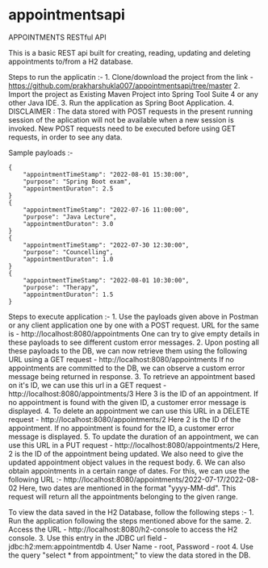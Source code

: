 # appointmentsapi
APPOINTMENTS RESTful API

This is a basic REST api built for creating, reading, updating and deleting appointments to/from a H2 database.

Steps to run the applicatin :-
	1. Clone/download the project from the link - https://github.com/prakharshukla007/appointmentsapi/tree/master
	2. Import the project as Existing Maven Project into Spring Tool Suite 4 or any other Java IDE.
	3. Run the application as Spring Boot Application.
	4. DISCLAIMER : The data stored with POST requests in the present running session of the aplication will not be available when a new session is invoked. New POST requests need to be executed before using GET requests, in order to see any data.

Sample payloads :-

    {
        "appointmentTimeStamp": "2022-08-01 15:30:00",
        "purpose": "Spring Boot exam",
        "appointmentDuraton": 2.5
    }
    {
        "appointmentTimeStamp": "2022-07-16 11:00:00",
        "purpose": "Java Lecture",
        "appointmentDuraton": 3.0
    }
    {
        "appointmentTimeStamp": "2022-07-30 12:30:00",
        "purpose": "Councelling",
        "appointmentDuraton": 1.0
    }
    {
        "appointmentTimeStamp": "2022-08-01 10:30:00",
        "purpose": "Therapy",
        "appointmentDuraton": 1.5
    }

Steps to execute application :-
	1. Use the payloads given above in Postman or any client application one by one with a POST request. 
	   URL for the same is - http://localhost:8080/appointments
	   One can try to give empty details in these payloads to see different custom error messages.
	2. Upon posting all these payloads to the DB, we can now retrieve them using the following URL using a GET request - http://localhost:8080/appointments
	   If no appointments are committed to the DB, we can observe a custom error message being returned in response.
	3. To retrieve an appointment based on it's ID, we can use this url in a GET request - http://localhost:8080/appointments/3
	   Here 3 is the ID of an appointment. If no appointment is found with the given ID, a customer error message is displayed.
	4. To delete an appointment we can use this URL in a DELETE request - http://localhost:8080/appointments/2
	   Here 2 is the ID of the appointment. If no appointment is found for the ID, a customer error message is displayed.
	5. To update the duration of an appointment, we can use this URL in a PUT request - http://localhost:8080/appointments/2
	   Here, 2 is the ID of the appointment being updated. We also need to give the updated appointment object values in the request body.
	6. We can also obtain appointments in a certain range of dates. For this, we can use the following URL :-
	   http://localhost:8080/appointments/2022-07-17/2022-08-02
	   Here, two dates are mentioned in the format "yyyy-MM-dd". This request will return all the appointments belonging to the given range.
	   
To view the data saved in the H2 Database, follow the following steps :-
	1. Run the application following the steps mentioned above for the same.
	2. Access the URL - http://localhost:8080/h2-console to access the H2 console.
	3. Use this entry in the JDBC url field - jdbc:h2:mem:appointmentdb
	4. User Name - root, Password - root
	4. Use the query "select * from appointment;" to view the data stored in the DB.
